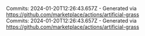 Commits: 2024-01-20T12:26:43.657Z - Generated via https://github.com/marketplace/actions/artificial-grass
<br>
Commits: 2024-01-20T12:26:43.657Z - Generated via https://github.com/marketplace/actions/artificial-grass
<br>
